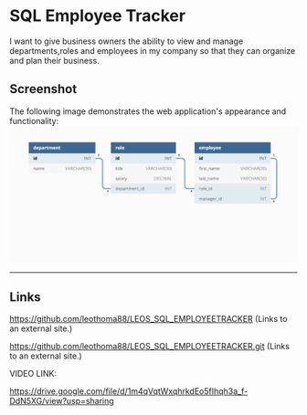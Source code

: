 # SQL Employee Tracker

I want to give business owners the ability to view and manage departments,roles and employees in my company so that they can organize and plan their business.

## Screenshot

The following image demonstrates the web application's appearance and functionality:
![Heres what it should look like](./12-sql-homework-demo-01.jpeg)

---

## Links

 https://github.com/leothoma88/LEOS_SQL_EMPLOYEETRACKER (Links to an external site.)

 

 https://github.com/leothoma88/LEOS_SQL_EMPLOYEETRACKER.git (Links to an external site.)

VIDEO LINK:

https://drive.google.com/file/d/1m4qVqtWxqhrkdEo5fIhqh3a_f-DdN5XG/view?usp=sharing 
